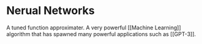 # Nerual Networks

A tuned function approximater. A very powerful [[Machine Learning]] algorithm that has spawned many powerful applications such as [[GPT-3]].